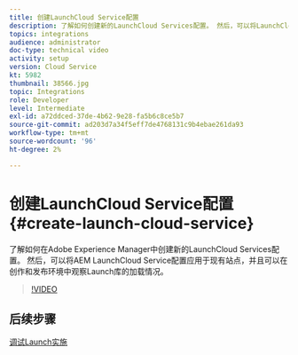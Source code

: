 ```yaml
---
title: 创建LaunchCloud Service配置
description: 了解如何创建新的LaunchCloud Services配置。 然后，可以将LaunchCloud Service配置应用于现有站点，并且可以在创作和发布环境中观察Launch库的加载情况。
topics: integrations
audience: administrator
doc-type: technical video
activity: setup
version: Cloud Service
kt: 5982
thumbnail: 38566.jpg
topic: Integrations
role: Developer
level: Intermediate
exl-id: a72ddced-37de-4b62-9e28-fa5b6c8ce5b7
source-git-commit: ad203d7a34f5eff7de4768131c9b4ebae261da93
workflow-type: tm+mt
source-wordcount: '96'
ht-degree: 2%

---
```


# 创建LaunchCloud Service配置 {#create-launch-cloud-service}

了解如何在Adobe Experience Manager中创建新的LaunchCloud Services配置。 然后，可以将AEM LaunchCloud Service配置应用于现有站点，并且可以在创作和发布环境中观察Launch库的加载情况。

>[!VIDEO](https://video.tv.adobe.com/v/38566?quality=12&learn=on)

## 后续步骤

[调试Launch实施](debug-launch-implementation.md)
